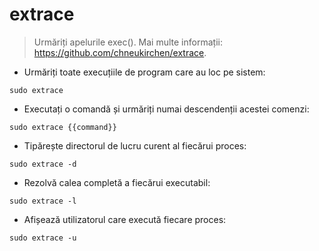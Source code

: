 # extrace

> Urmăriți apelurile exec().
> Mai multe informații: <https://github.com/chneukirchen/extrace>.

- Urmăriți toate execuțiile de program care au loc pe sistem:

`sudo extrace`

- Executați o comandă și urmăriți numai descendenții acestei comenzi:

`sudo extrace {{command}}`

- Tipărește directorul de lucru curent al fiecărui proces:

`sudo extrace -d`

- Rezolvă calea completă a fiecărui executabil:

`sudo extrace -l`

- Afișează utilizatorul care execută fiecare proces:

`sudo extrace -u`
